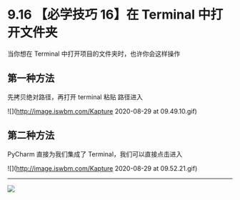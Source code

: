 # 9.16 【必学技巧 16】在 Terminal 中打开文件夹



当你想在 Terminal 中打开项目的文件夹时，也许你会这样操作

## 第一种方法

先拷贝绝对路径，再打开 terminal 粘贴 路径进入

![](http://image.iswbm.com/Kapture 2020-08-29 at 09.49.10.gif)

## 第二种方法

PyCharm 直接为我们集成了 Terminal，我们可以直接点击进入

![](http://image.iswbm.com/Kapture 2020-08-29 at 09.52.21.gif)



---



![](https://open.weixin.qq.com/qr/code?username=idealyard)